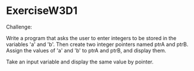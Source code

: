# ExerciseW3D1
Challenge:

Write a program that asks the user to enter integers to be stored in the variables 'a' and 'b'. Then create two integer pointers named ptrA and ptrB. Assign the values of 'a' and 'b' to ptrA and ptrB, and display them.

Take an input variable and display the same value by pointer.
